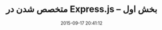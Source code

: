 ---
layout: post
title: "متخصص شدن در Express.js – بخش اول"
date: 2015-09-17 20:41:12
section: article
tags: express js
link: "http://www.baboon.ir/%D9%85%D8%AA%D8%AE%D8%B5%D8%B5-%D8%B4%D8%AF%D9%86-%D8%AF%D8%B1-express-js-%D8%A8%D8%AE%D8%B4-%D8%A7%D9%88%D9%84/"
user: "نوید کاشانی"
user_link: "http://navid.kashani.ir/"
---